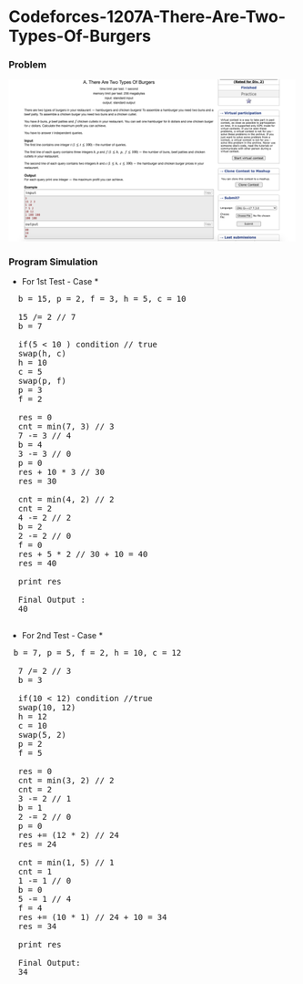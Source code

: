 # Codeforces-1207A-There-Are-Two-Types-Of-Burgers
### Problem  
![](capture.png)
### Program Simulation
* For 1st Test - Case *
<pre>
  b = 15, p = 2, f = 3, h = 5, c = 10

  15 /= 2 // 7
  b = 7

  if(5 < 10 ) condition // true
  swap(h, c)
  h = 10
  c = 5
  swap(p, f)
  p = 3
  f = 2

  res = 0
  cnt = min(7, 3) // 3
  7 -= 3 // 4
  b = 4
  3 -= 3 // 0
  p = 0
  res + 10 * 3 // 30
  res = 30

  cnt = min(4, 2) // 2
  cnt = 2
  4 -= 2 // 2
  b = 2
  2 -= 2 // 0
  f = 0
  res + 5 * 2 // 30 + 10 = 40
  res = 40

  print res 

  Final Output :
  40
 </pre>
 * For 2nd Test - Case *
 <pre>
 b = 7, p = 5, f = 2, h = 10, c = 12

  7 /= 2 // 3
  b = 3

  if(10 < 12) condition //true
  swap(10, 12)
  h = 12
  c = 10
  swap(5, 2)
  p = 2
  f = 5

  res = 0
  cnt = min(3, 2) // 2
  cnt = 2
  3 -= 2 // 1
  b = 1
  2 -= 2 // 0
  p = 0
  res += (12 * 2) // 24
  res = 24

  cnt = min(1, 5) // 1
  cnt = 1
  1 -= 1 // 0
  b = 0
  5 -= 1 // 4
  f = 4
  res += (10 * 1) // 24 + 10 = 34
  res = 34

  print res 

  Final Output:
  34
  </pre>
